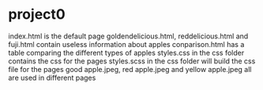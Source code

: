 # project0
index.html is the default page
goldendelicious.html, reddelicious.html and fuji.html contain useless information about apples
conparison.html has a table comparing the different types of apples
styles.css in the css folder contains the css for the pages
styles.scss in the css folder will build the css file for the pages
good apple.jpeg, red apple.jpeg and yellow apple.jpeg all are used in different pages
